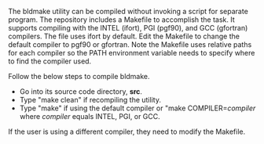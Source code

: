 The bldmake utility can be compiled without invoking a script for separate program. The repository includes a Makefile to accomplish the task. It supports compiling with the INTEL (ifort), PGI (pgf90), and GCC (gfortran) compilers. The file uses ifort by default. Edit the Makefile to change the default compiler to pgf90 or gfortran. Note the Makefile uses relative paths for each compiler so the PATH environment variable needs to specify where to find the compiler used. 

Follow the below steps to compile bldmake.

*  Go into its source code directory, **src**.
*  Type "make clean" if recompiling the utility.
*  Type "make" if using the default compiler or "make COMPILER=_compiler_ where _compiler_ equals INTEL, PGI, or GCC. 

If the user is using a different compiler, they need to modify the Makefile.
